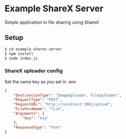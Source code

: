 # Example ShareX Server
Simple application to file sharing using ShareX

## Setup

```php
$ cd example-sharex-server
$ npm install
$ node index.js
```

### ShareX uploader config
Set the same key as you set in .env
```json
{
    "DestinationType": "ImageUploader, FileUploader",
    "RequestType": "POST",
    "RequestURL": "http://localhost:3001/upload",
    "FileFormName": "file",
    "Arguments": {
        "key": "key"
    },
    "ResponseType": "Text"
}
```
